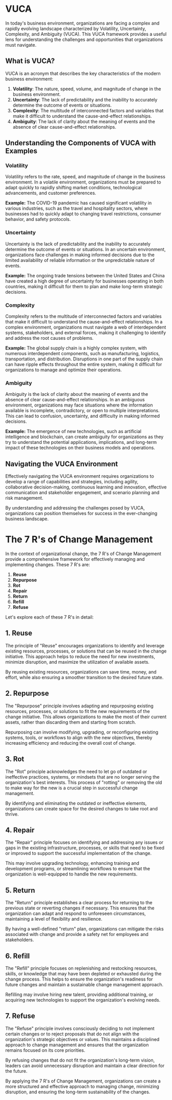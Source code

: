# VUCA

In today's business environment, organizations are facing a complex and rapidly evolving landscape characterized by Volatility, Uncertainty, Complexity, and Ambiguity (VUCA). This VUCA framework provides a useful lens for understanding the challenges and opportunities that organizations must navigate.

## What is VUCA?

VUCA is an acronym that describes the key characteristics of the modern business environment:

1. **Volatility**: The nature, speed, volume, and magnitude of change in the business environment.
2. **Uncertainty**: The lack of predictability and the inability to accurately determine the outcome of events or situations.
3. **Complexity**: The multitude of interconnected factors and variables that make it difficult to understand the cause-and-effect relationships.
4. **Ambiguity**: The lack of clarity about the meaning of events and the absence of clear cause-and-effect relationships.

## Understanding the Components of VUCA with Examples

### Volatility

Volatility refers to the rate, speed, and magnitude of change in the business environment. In a volatile environment, organizations must be prepared to adapt quickly to rapidly shifting market conditions, technological advancements, and customer preferences.

**Example:** The COVID-19 pandemic has caused significant volatility in various industries, such as the travel and hospitality sectors, where businesses had to quickly adapt to changing travel restrictions, consumer behavior, and safety protocols.

### Uncertainty

Uncertainty is the lack of predictability and the inability to accurately determine the outcome of events or situations. In an uncertain environment, organizations face challenges in making informed decisions due to the limited availability of reliable information or the unpredictable nature of events.

**Example:** The ongoing trade tensions between the United States and China have created a high degree of uncertainty for businesses operating in both countries, making it difficult for them to plan and make long-term strategic decisions.

### Complexity

Complexity refers to the multitude of interconnected factors and variables that make it difficult to understand the cause-and-effect relationships. In a complex environment, organizations must navigate a web of interdependent systems, stakeholders, and external forces, making it challenging to identify and address the root causes of problems.

**Example:** The global supply chain is a highly complex system, with numerous interdependent components, such as manufacturing, logistics, transportation, and distribution. Disruptions in one part of the supply chain can have ripple effects throughout the entire system, making it difficult for organizations to manage and optimize their operations.

### Ambiguity

Ambiguity is the lack of clarity about the meaning of events and the absence of clear cause-and-effect relationships. In an ambiguous environment, organizations may face situations where the information available is incomplete, contradictory, or open to multiple interpretations. This can lead to confusion, uncertainty, and difficulty in making informed decisions.

**Example:** The emergence of new technologies, such as artificial intelligence and blockchain, can create ambiguity for organizations as they try to understand the potential applications, implications, and long-term impact of these technologies on their business models and operations.

## Navigating the VUCA Environment

Effectively navigating the VUCA environment requires organizations to develop a range of capabilities and strategies, including agility, collaborative decision-making, continuous learning and innovation, effective communication and stakeholder engagement, and scenario planning and risk management.

By understanding and addressing the challenges posed by VUCA, organizations can position themselves for success in the ever-changing business landscape.

# The 7 R's of Change Management

In the context of organizational change, the 7 R's of Change Management provide a comprehensive framework for effectively managing and implementing changes. These 7 R's are:

1. **Reuse**
2. **Repurpose**
3. **Rot**
4. **Repair**
5. **Return**
6. **Refill**
7. **Refuse**

Let's explore each of these 7 R's in detail:

## 1. Reuse

The principle of "Reuse" encourages organizations to identify and leverage existing resources, processes, or solutions that can be reused in the change initiative. This approach helps to reduce the need for new investments, minimize disruption, and maximize the utilization of available assets.

By reusing existing resources, organizations can save time, money, and effort, while also ensuring a smoother transition to the desired future state.

## 2. Repurpose

The "Repurpose" principle involves adapting and repurposing existing resources, processes, or solutions to fit the new requirements of the change initiative. This allows organizations to make the most of their current assets, rather than discarding them and starting from scratch.

Repurposing can involve modifying, upgrading, or reconfiguring existing systems, tools, or workflows to align with the new objectives, thereby increasing efficiency and reducing the overall cost of change.

## 3. Rot

The "Rot" principle acknowledges the need to let go of outdated or ineffective practices, systems, or mindsets that are no longer serving the organization's best interests. This process of "rotting" or removing the old to make way for the new is a crucial step in successful change management.

By identifying and eliminating the outdated or ineffective elements, organizations can create space for the desired changes to take root and thrive.

## 4. Repair

The "Repair" principle focuses on identifying and addressing any issues or gaps in the existing infrastructure, processes, or skills that need to be fixed or improved to support the successful implementation of the change.

This may involve upgrading technology, enhancing training and development programs, or streamlining workflows to ensure that the organization is well-equipped to handle the new requirements.

## 5. Return

The "Return" principle establishes a clear process for returning to the previous state or reverting changes if necessary. This ensures that the organization can adapt and respond to unforeseen circumstances, maintaining a level of flexibility and resilience.

By having a well-defined "return" plan, organizations can mitigate the risks associated with change and provide a safety net for employees and stakeholders.

## 6. Refill

The "Refill" principle focuses on replenishing and restocking resources, skills, or knowledge that may have been depleted or exhausted during the change process. This helps to ensure the organization's readiness for future changes and maintain a sustainable change management approach.

Refilling may involve hiring new talent, providing additional training, or acquiring new technologies to support the organization's evolving needs.

## 7. Refuse

The "Refuse" principle involves consciously deciding to not implement certain changes or to reject proposals that do not align with the organization's strategic objectives or values. This maintains a disciplined approach to change management and ensures that the organization remains focused on its core priorities.

By refusing changes that do not fit the organization's long-term vision, leaders can avoid unnecessary disruption and maintain a clear direction for the future.

By applying the 7 R's of Change Management, organizations can create a more structured and effective approach to managing change, minimizing disruption, and ensuring the long-term sustainability of the changes.
